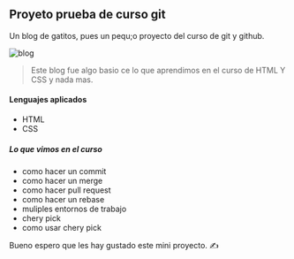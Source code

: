 ## Proyeto prueba de curso git

Un blog de gatitos, pues un pequ;o proyecto del curso de git y github.

![blog](https://user-images.githubusercontent.com/73970486/116950354-be9a2180-ac52-11eb-9a3d-e0c45c5837e6.png)
> Este blog fue algo basio ce lo que aprendimos en el curso de HTML Y CSS y nada mas.

#### Lenguajes aplicados
+ HTML
+ CSS

##### Lo que vimos en el curso

+ como hacer un commit
+ como hacer un merge
+ como hacer pull request
+ como hacer un rebase
+ muliples entornos de trabajo
+ chery pick
+ como usar chery pick

Bueno espero que les hay gustado este mini proyecto. &#9997;

